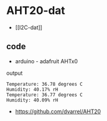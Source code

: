 
# AHT20-dat

- [[I2C-dat]]


## code 

- arduino - adafruit AHTx0

output 

    Temperature: 36.78 degrees C
    Humidity: 40.17% rH
    Temperature: 36.77 degrees C
    Humidity: 40.09% rH

- https://github.com/dvarrel/AHT20


